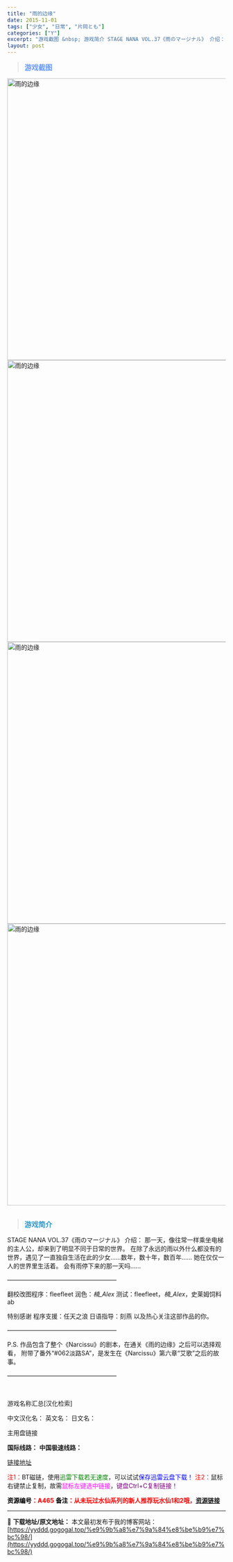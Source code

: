 ```yaml
---
title: "雨的边缘"
date: 2015-11-01
tags: ["少女", "日常", "片岡とも"]
categories: ["Y"]
excerpt: "游戏截图 &nbsp; 游戏简介 STAGE NANA VOL.37《雨のマージナル》 介绍： 那一天，像往常一样乘坐电梯的主人公，却来到了明显不同于日常的世界。 在除了永远的雨以外什么都没有的世界，遇见了一直独自生活在此的少女……数年，数十年，数百年…… 她在仅仅一人的世界里生活着。 会有雨停下来&hellip;"
layout: post
---
```


<div>
<blockquote><b><span style="font-size: 12pt; color: #6699ff;">游戏截图</span></b></blockquote>
<div><img title="点击放大" src="https://yyddd.gogogal.top/wp-content/uploads/2025/04/20250430_6812039c0188a.webp" alt="雨的边缘" width="650" /></div>
<div><img title="点击放大" src="https://yyddd.gogogal.top/wp-content/uploads/2025/04/20250430_6812039d3c8ff.webp" alt="雨的边缘" width="650" /></div>
<div><img title="点击放大" src="https://yyddd.gogogal.top/wp-content/uploads/2025/04/20250430_6812039ec4a83.webp" alt="雨的边缘" width="650" /></div>
<div><img title="点击放大" src="https://yyddd.gogogal.top/wp-content/uploads/2025/04/20250430_681203a105a7d.webp" alt="雨的边缘" width="650" /></div>
&nbsp;
<blockquote><b><span style="font-size: 12pt; color: #3399cc;">游戏简介</span></b></blockquote>
<div>STAGE NANA VOL.37《雨のマージナル》
介绍：
那一天，像往常一样乘坐电梯的主人公，却来到了明显不同于日常的世界。
在除了永远的雨以外什么都没有的世界，遇见了一直独自生活在此的少女……数年，数十年，数百年……
她在仅仅一人的世界里生活着。
会有雨停下来的那一天吗……

——————————————————

翻校改图程序：fleefleet
润色：_楠_Alex_
测试：fleefleet，_楠_Alex_，史莱姆饲料ab

特别感谢
程序支援：任天之浪
日语指导：刻燕
以及热心关注这部作品的你。

——————————————————

P.S.
作品包含了整个《Narcissu》的剧本，在通关《雨的边缘》之后可以选择观看，
附带了番外“#062淡路SA”，是发生在《Narcissu》第六章“艾歌”之后的故事。

——————————————————

</div>
&nbsp;

游戏名称汇总[汉化检索]

中文汉化名：
英文名：
日文名：

</div>
<div class="panel panel-primary">
<div class="panel-heading">主用盘链接</div>
<div class="panel-body">

<b>国际线路：</b>
<b>中国极速线路：</b>

<!--wechatfans start-->

<a href="https://pan.xunlei.com/s/VOSYx6HP30IhODjUpqMNlRATA1?pwd=2y4n#">链接地址</a>

<!--wechatfans end-->
<span style="color: #ff0000;">注1：</span>BT磁链，使用<span style="color: #008000;">迅雷下载若无速度</span>，可以试试<span style="color: #0000ff;">保存迅雷云盘下载！</span>
<span style="color: #ff0000;">注2：</span>鼠标右键禁止复制，故需<span style="color: #ff00ff;">鼠标左键选中链接</span>，<span style="color: #800080;">键盘Ctrl+C复制链接！</span>

</div>
<div class="panel-footer"><span style="color: #ff0000;"><b><span style="color: #000000;">资源编号</span>：A465</b></span>
<span style="color: #ff0000;"><b><span style="color: #000000;">备注</span>：从未玩过水仙系列的新人推荐玩水仙1和2哦，<a href="https://yyddd.gogogal.top/%e6%b0%b4%e4%bb%993rd%ef%bc%8fnarcissu-3rd/" target="_blank" rel="noopener">资源链接</a></b></span></div>
</div>

---
📖 **下载地址/原文地址：** 本文最初发布于我的博客网站：[https://yyddd.gogogal.top/%e9%9b%a8%e7%9a%84%e8%be%b9%e7%bc%98/](https://yyddd.gogogal.top/%e9%9b%a8%e7%9a%84%e8%be%b9%e7%bc%98/)
